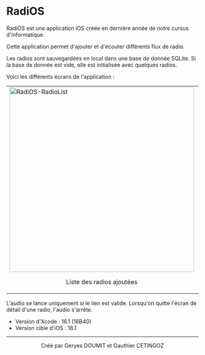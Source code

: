 # RadiOS

RadiOS est une application iOS créée en dernière année de notre cursus d'informatique.

Cette application permet d'ajouter et d'écouter différents flux de radio.

Les radios sont sauvegardées en local dans une base de donnée SQLite. Si la base de donnée est vide, elle est initialisée avec quelques radios.

Voici les différents écrans de l'application :

<table>
  <td>
    <img width="484" alt="RadiOS-RadioList" src="https://github.com/user-attachments/assets/95535dd5-038e-4d98-b9c2-76b1b156b3d4" />
    <p align=center>Liste des radios ajoutées</p>
  </td>
  <td>
    <img width="484" alt="RadiOS-AddRadio" src="https://github.com/user-attachments/assets/ba4d6925-1447-45a2-9631-c156f4ad9850" />
    <p align=center>Ecran d'ajout de radio</p>
  </td>
  <td>
    <img width="484" alt="RadiOS-RadioDetails" src="https://github.com/user-attachments/assets/1b8c86ed-e86b-43cc-9017-21db08cd05f0" />
    <p align=center>Ecran de détails d'un radio</p>
  </td>
</table>

L'audio se lance uniquement si le lien est valide. Lorsqu'on quitte l'écran de détail d'une radio, l'audio s'arrête.

- Version d'Xcode :       16.1 (16B40)
- Version cible d'iOS :   18.1

---

<p align=center>Créé par Geryes DOUMIT et Gauthier CETINGOZ</p>
